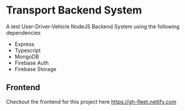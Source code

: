 ﻿# Transport Backend System
 
A test User-Driver-Vehicle NodeJS Backend System using the following dependencies
- Express
- Typescript
- MongoDB
- Firebase Auth
- Firebase Storage

## Frontend

Checkout the frontend for this project here https://gh-fleet.netlify.com

